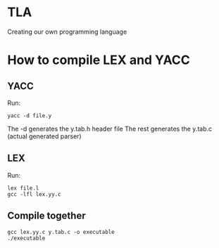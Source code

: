# TLA
Creating our own programming language

# How to compile LEX and YACC
## YACC
Run:
```
yacc -d file.y
```
The -d generates the y.tab.h header file
The rest generates the y.tab.c (actual generated parser)

## LEX
Run:
```
lex file.l
gcc -lfl lex.yy.c
```

## Compile together
```
gcc lex.yy.c y.tab.c -o executable
./executable
```